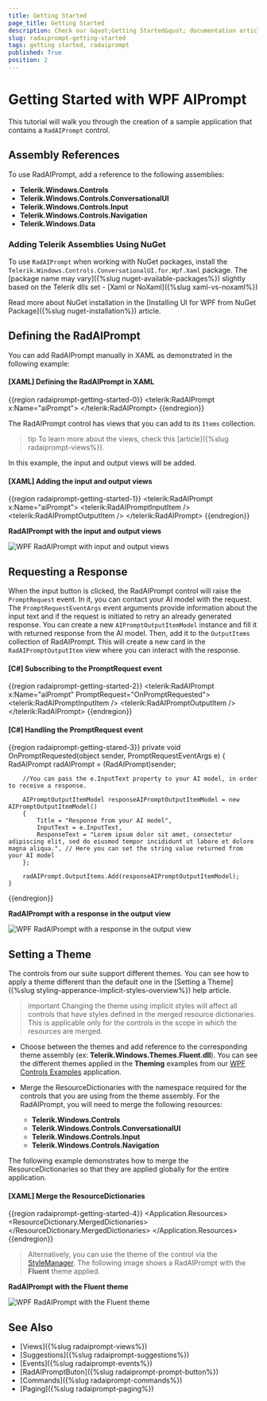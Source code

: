 ```yaml
---
title: Getting Started
page_title: Getting Started
description: Check our &quot;Getting Started&quot; documentation article for the RadAIPrompt control.
slug: radaiprompt-getting-started
tags: getting started, radaiprompt
published: True
position: 2
---
```


# Getting Started with WPF AIPrompt

This tutorial will walk you through the creation of a sample application that contains a `RadAIPrompt` control.

## Assembly References

To use RadAIPrompt, add a reference to the following assemblies:

* __Telerik.Windows.Controls__
* __Telerik.Windows.Controls.ConversationalUI__
* __Telerik.Windows.Controls.Input__
* __Telerik.Windows.Controls.Navigation__
* __Telerik.Windows.Data__

### Adding Telerik Assemblies Using NuGet

To use `RadAIPrompt` when working with NuGet packages, install the `Telerik.Windows.Controls.ConversationalUI.for.Wpf.Xaml` package. The [package name may vary]({%slug nuget-available-packages%}) slightly based on the Telerik dlls set - [Xaml or NoXaml]({%slug xaml-vs-noxaml%})

Read more about NuGet installation in the [Installing UI for WPF from NuGet Package]({%slug nuget-installation%}) article.

## Defining the RadAIPrompt

You can add RadAIPrompt manually in XAML as demonstrated in the following example:

#### __[XAML] Defining the RadAIPrompt in XAML__
{{region radaiprompt-getting-started-0}}
    <telerik:RadAIPrompt x:Name="aiPrompt">
    </telerik:RadAIPrompt>
{{endregion}}

The RadAIPrompt control has views that you can add to its `Items` collection. 

>tip To learn more about the views, check this [article]({%slug radaiprompt-views%}).

In this example, the input and output views will be added.

#### __[XAML] Adding the input and output views__
{{region radaiprompt-getting-started-1}}
    <telerik:RadAIPrompt x:Name="aiPrompt">
        <telerik:RadAIPromptInputItem />
        <telerik:RadAIPromptOutputItem />
    </telerik:RadAIPrompt>
{{endregion}}

__RadAIPrompt with the input and output views__

![WPF RadAIPrompt with input and output views](images/radaiprompt-getting-started-0.png)

## Requesting a Response

When the input button is clicked, the RadAIPrompt control will raise the `PromptRequest` event. In it, you can contact your AI model with the request. The `PromptRequestEventArgs` event arguments provide information about the input text and if the request is initiated to retry an already generated response. You can create a new `AIPromptOutputItemModel` instance and fill it with returned response from the AI model. Then, add it to the `OutputItems` collection of RadAIPrompt. This will create a new card in the `RadAIPromptOutputItem` view where you can interact with the response.

#### __[C#] Subscribing to the PromptRequest event__
{{region radaiprompt-getting-started-2}}
    <telerik:RadAIPrompt x:Name="aiPrompt" PromptRequest="OnPromptRequested">
        <telerik:RadAIPromptInputItem />
        <telerik:RadAIPromptOutputItem />
    </telerik:RadAIPrompt>
{{endregion}}

#### __[C#] Handling the PromptRequest event__
{{region radaiprompt-getting-stared-3}}
    private void OnPromptRequested(object sender, PromptRequestEventArgs e)
    {
    	RadAIPrompt radAIPrompt = (RadAIPrompt)sender;
    
    	//You can pass the e.InputText property to your AI model, in order to receive a response.

    	AIPromptOutputItemModel responseAIPromptOutputItemModel = new AIPromptOutputItemModel()
    	{ 
    		Title = "Response from your AI model",
    		InputText = e.InputText,
    		ResponseText = "Lorem ipsum dolor sit amet, consectetur adipiscing elit, sed do eiusmod tempor incididunt ut labore et dolore magna aliqua.", // Here you can set the string value returned from your AI model
    	};

    	radAIPrompt.OutputItems.Add(responseAIPromptOutputItemModel);
    }
{{endregion}}

__RadAIPrompt with a response in the output view__

![WPF RadAIPrompt with a response in the output view](images/radaiprompt-getting-started-1.png)

## Setting a Theme

The controls from our suite support different themes. You can see how to apply a theme different than the default one in the [Setting a Theme]({%slug styling-apperance-implicit-styles-overview%}) help article.

>important Changing the theme using implicit styles will affect all controls that have styles defined in the merged resource dictionaries. This is applicable only for the controls in the scope in which the resources are merged. 
* Choose between the themes and add reference to the corresponding theme assembly (ex: __Telerik.Windows.Themes.Fluent.dll__). You can see the different themes applied in the __Theming__ examples from our [WPF Controls Examples](https://demos.telerik.com/wpf/) application.

* Merge the ResourceDictionaries with the namespace required for the controls that you are using from the theme assembly. For the RadAIPrompt, you will need to merge the following resources:

	* __Telerik.Windows.Controls__
    * __Telerik.Windows.Controls.ConversationalUI__
    * __Telerik.Windows.Controls.Input__
    * __Telerik.Windows.Controls.Navigation__

The following example demonstrates how to merge the ResourceDictionaries so that they are applied globally for the entire application.

#### __[XAML] Merge the ResourceDictionaries__
{{region radaiprompt-getting-started-4}}
    <Application.Resources>
    	<ResourceDictionary>
    		<ResourceDictionary.MergedDictionaries>
    			<ResourceDictionary Source="/Telerik.Windows.Themes.Fluent;component/Themes/System.Windows.xaml"/>
    			<ResourceDictionary Source="/Telerik.Windows.Themes.Fluent;component/Themes/Telerik.Windows.Controls.xaml"/>
                <ResourceDictionary Source="/Telerik.Windows.Themes.Fluent;component/Themes/Telerik.Windows.Controls.ConversationalUI.xaml"/>
                <ResourceDictionary Source="/Telerik.Windows.Themes.Fluent;component/Themes/Telerik.Windows.Controls.Input.xaml"/>
                <ResourceDictionary Source="/Telerik.Windows.Themes.Fluent;component/Themes/Telerik.Windows.Controls.Navigation.xaml"/>
    		</ResourceDictionary.MergedDictionaries>
    	</ResourceDictionary>
    </Application.Resources>
{{endregion}}

>Alternatively, you can use the theme of the control via the [StyleManager](https://docs.telerik.com/devtools/wpf/styling-and-appearance/stylemanager/common-styling-apperance-setting-theme-wpf).
The following image shows a RadAIPrompt with the __Fluent__ theme applied.

__RadAIPrompt with the Fluent theme__

![WPF RadAIPrompt with the Fluent theme](images/radaiprompt-getting-started-2.png)

## See Also
* [Views]({%slug radaiprompt-views%})
* [Suggestions]({%slug radaiprompt-suggestions%})
* [Events]({%slug radaiprompt-events%})
* [RadAIPromptButon]({%slug radaiprompt-prompt-button%})
* [Commands]({%slug radaiprompt-commands%})
* [Paging]({%slug radaiprompt-paging%})